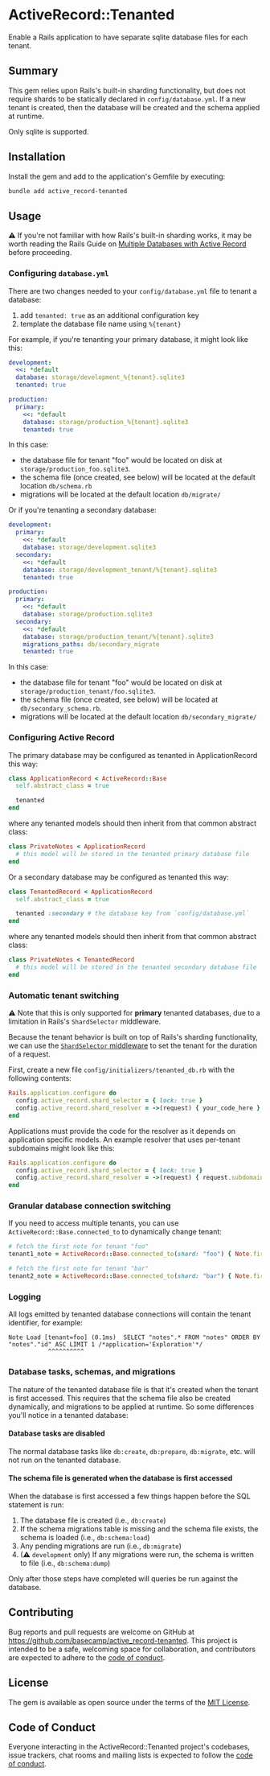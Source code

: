 # ActiveRecord::Tenanted

Enable a Rails application to have separate sqlite database files for each tenant.

## Summary

This gem relies upon Rails's built-in sharding functionality, but does not require shards to be statically declared in `config/database.yml`. If a new tenant is created, then the database will be created and the schema applied at runtime.

Only sqlite is supported.


## Installation

Install the gem and add to the application's Gemfile by executing:

```bash
bundle add active_record-tenanted
```

## Usage

⚠ If you're not familiar with how Rails's built-in sharding works, it may be worth reading the Rails Guide on [Multiple Databases with Active Record](https://guides.rubyonrails.org/active_record_multiple_databases.html#setting-up-your-application) before proceeding.

### Configuring `database.yml`

There are two changes needed to your `config/database.yml` file to tenant a database:

1. add `tenanted: true` as an additional configuration key
2. template the database file name using `%{tenant}`

For example, if you're tenanting your primary database, it might look like this:

``` yaml
development:
  <<: *default
  database: storage/development_%{tenant}.sqlite3
  tenanted: true

production:
  primary:
    <<: *default
    database: storage/production_%{tenant}.sqlite3
    tenanted: true

```

In this case:

- the database file for tenant "foo" would be located on disk at `storage/production_foo.sqlite3`.
- the schema file (once created, see below) will be located at the default location `db/schema.rb`
- migrations will be located at the default location `db/migrate/`


Or if you're tenanting a secondary database:

``` yaml
development:
  primary:
    <<: *default
    database: storage/development.sqlite3
  secondary:
    <<: *default
    database: storage/development_tenant/%{tenant}.sqlite3
    tenanted: true

production:
  primary:
    <<: *default
    database: storage/production.sqlite3
  secondary:
    <<: *default
    database: storage/production_tenant/%{tenant}.sqlite3
    migrations_paths: db/secondary_migrate
    tenanted: true
```

In this case:

- the database file for tenant "foo" would be located on disk at `storage/production_tenant/foo.sqlite3`.
- the schema file (once created, see below) will be located at `db/secondary_schema.rb`.
- migrations will be located at the default location `db/secondary_migrate/`


### Configuring Active Record

The primary database may be configured as tenanted in ApplicationRecord this way:

``` ruby
class ApplicationRecord < ActiveRecord::Base
  self.abstract_class = true

  tenanted
end
```

where any tenanted models should then inherit from that common abstract class:

``` ruby
class PrivateNotes < ApplicationRecord
  # this model will be stored in the tenanted primary database file
end
```


Or a secondary database may be configured as tenanted this way:

``` ruby
class TenantedRecord < ApplicationRecord
  self.abstract_class = true

  tenanted :secondary # the database key from `config/database.yml`
end
```

where any tenanted models should then inherit from that common abstract class:

``` ruby
class PrivateNotes < TenantedRecord
  # this model will be stored in the tenanted secondary database file
end
```

### Automatic tenant switching

⚠ Note that this is only supported for **primary** tenanted databases, due to a limitation in Rails's `ShardSelector` middleware.

Because the tenant behavior is built on top of Rails's sharding functionality, we can use the [`ShardSelector` middleware](https://guides.rubyonrails.org/active_record_multiple_databases.html#activating-automatic-shard-switching) to set the tenant for the duration of a request.

First, create a new file `config/initializers/tenanted_db.rb` with the following contents:

``` ruby
Rails.application.configure do
  config.active_record.shard_selector = { lock: true }
  config.active_record.shard_resolver = ->(request) { your_code_here }
end
```

Applications must provide the code for the resolver as it depends on application specific models. An example resolver that uses per-tenant subdomains might look like this:

``` ruby
Rails.application.configure do
  config.active_record.shard_selector = { lock: true }
  config.active_record.shard_resolver = ->(request) { request.subdomain }
end
```

### Granular database connection switching

If you need to access multiple tenants, you can use `ActiveRecord::Base.connected_to` to dynamically change tenant:

``` ruby
# fetch the first note for tenant "foo"
tenant1_note = ActiveRecord::Base.connected_to(shard: "foo") { Note.first }

# fetch the first note for tenant "bar"
tenant2_note = ActiveRecord::Base.connected_to(shard: "bar") { Note.first }
```

### Logging

All logs emitted by tenanted database connections will contain the tenant identifier, for example:

```
Note Load [tenant=foo] (0.1ms)  SELECT "notes".* FROM "notes" ORDER BY "notes"."id" ASC LIMIT 1 /*application='Exploration'*/
           ^^^^^^^^^^
```


### Database tasks, schemas, and migrations

The nature of the tenanted database file is that it's created when the tenant is first accessed. This requires that the schema file also be created dynamically, and migrations to be applied at runtime. So some differences you'll notice in a tenanted database:

#### Database tasks are disabled

The normal database tasks like `db:create`, `db:prepare`, `db:migrate`, etc. will not run on the tenanted database.

#### The schema file is generated when the database is first accessed

When the database is first accessed a few things happen before the SQL statement is run:

1. The database file is created (i.e., `db:create`)
2. If the schema migrations table is missing and the schema file exists, the schema is loaded (i.e., `db:schema:load`)
3. Any pending migrations are run (i.e., `db:migrate`)
4. (⚠ `development` only) If any migrations were run, the schema is written to file (i.e., `db:schema:dump`)

Only after those steps have completed will queries be run against the database.


## Contributing

Bug reports and pull requests are welcome on GitHub at https://github.com/basecamp/active_record-tenanted. This project is intended to be a safe, welcoming space for collaboration, and contributors are expected to adhere to the [code of conduct](https://github.com/basecamp/active_record-tenanted/blob/main/CODE_OF_CONDUCT.md).

## License

The gem is available as open source under the terms of the [MIT License](https://opensource.org/licenses/MIT).

## Code of Conduct

Everyone interacting in the ActiveRecord::Tenanted project's codebases, issue trackers, chat rooms and mailing lists is expected to follow the [code of conduct](https://github.com/basecamp/active_record-tenanted/blob/main/CODE_OF_CONDUCT.md).
